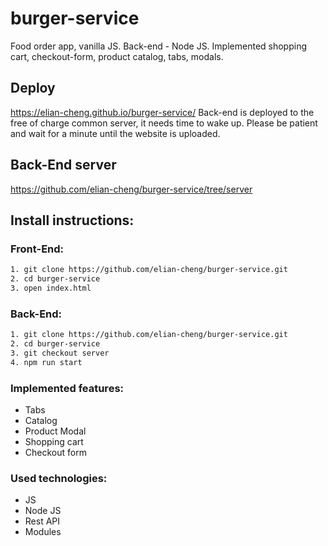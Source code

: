 # burger-service

Food order app, vanilla JS. Back-end - Node JS. Implemented shopping cart, checkout-form, product catalog, tabs, modals.

## Deploy

https://elian-cheng.github.io/burger-service/
Back-end is deployed to the free of charge common server, it needs time to wake up. Please be patient and wait for a minute until the website is uploaded.

## Back-End server

https://github.com/elian-cheng/burger-service/tree/server

## Install instructions:

### Front-End:

```bash
1. git clone https://github.com/elian-cheng/burger-service.git
2. cd burger-service
3. open index.html
```

### Back-End:

```bash
1. git clone https://github.com/elian-cheng/burger-service.git
2. cd burger-service
3. git checkout server
4. npm run start
```

### Implemented features:

- Tabs
- Catalog
- Product Modal
- Shopping cart
- Checkout form

### Used technologies:

- JS
- Node JS
- Rest API
- Modules
